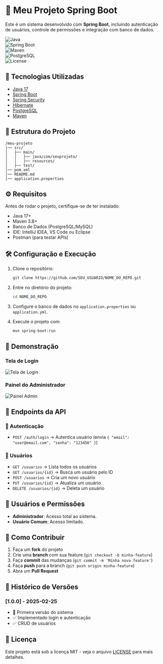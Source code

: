 # 📌 Meu Projeto Spring Boot

Este é um sistema desenvolvido com **Spring Boot**, incluindo autenticação de usuários, controle de permissões e integração com banco de dados.

![Java](https://img.shields.io/badge/Java-17-blue)  
![Spring Boot](https://img.shields.io/badge/Spring%20Boot-2.7.5-green)  
![Maven](https://img.shields.io/badge/Maven-3.8.6-orange)  
![PostgreSQL](https://img.shields.io/badge/PostgreSQL-14-blue)  
![License](https://img.shields.io/badge/Licença-MIT-brightgreen)  

## 🚀 Tecnologias Utilizadas

- [Java 17](https://www.oracle.com/java/)
- [Spring Boot](https://spring.io/projects/spring-boot)
- [Spring Security](https://spring.io/projects/spring-security)
- [Hibernate](https://hibernate.org/)
- [PostgreSQL](https://www.postgresql.org/)
- [Maven](https://maven.apache.org/)

## 📂 Estrutura do Projeto

```
/meu-projeto
│── src/
│   ├── main/
│   │   ├── java/com/seuprojeto/
│   │   ├── resources/
│   ├── test/
│── pom.xml
│── README.md
│── application.properties
```

## ⚙️ Requisitos

Antes de rodar o projeto, certifique-se de ter instalado:

- Java 17+
- Maven 3.8+
- Banco de Dados (PostgreSQL/MySQL)
- IDE: IntelliJ IDEA, VS Code ou Eclipse
- Postman (para testar APIs)

## 🛠️ Configuração e Execução

1. Clone o repositório:
   ```sh
   git clone https://github.com/SEU_USUARIO/NOME_DO_REPO.git
   ```

2. Entre no diretório do projeto:
   ```sh
   cd NOME_DO_REPO
   ```

3. Configure o banco de dados no `application.properties` ou `application.yml`.

4. Execute o projeto com:
   ```sh
   mvn spring-boot:run
   ```

## 📸 Demonstração

### Tela de Login
![Tela de Login](https://raw.githubusercontent.com/SEU_USUARIO/NOME_DO_REPO/main/imagens/tela-login.png)

### Painel do Administrador
![Painel Admin](https://raw.githubusercontent.com/SEU_USUARIO/NOME_DO_REPO/main/imagens/painel-admin.gif)

## 🔧 Endpoints da API

### 🔑 Autenticação
- `POST /auth/login` → Autentica usuário (envia `{ "email": "user@email.com", "senha": "123456" }`)

### 👤 Usuários
- `GET /usuarios` → Lista todos os usuários  
- `GET /usuarios/{id}` → Busca um usuário pelo ID  
- `POST /usuarios` → Cria um novo usuário  
- `PUT /usuarios/{id}` → Atualiza um usuário  
- `DELETE /usuarios/{id}` → Deleta um usuário  

## 👤 Usuários e Permissões

- **Administrador**: Acesso total ao sistema.
- **Usuário Comum**: Acesso limitado.

## 🚀 Como Contribuir

1. Faça um **fork** do projeto  
2. Crie uma **branch** com sua feature (`git checkout -b minha-feature`)  
3. Faça **commit** das mudanças (`git commit -m 'Minha nova feature'`)  
4. Faça **push** para a branch (`git push origin minha-feature`)  
5. Abra um **Pull Request**

## 📌 Histórico de Versões

### [1.0.0] - 2025-02-25
- 🚀 Primeira versão do sistema  
- ✅ Implementado login e autenticação  
- ✅ CRUD de usuários  

## 📄 Licença

Este projeto está sob a licença MIT - veja o arquivo [LICENSE](LICENSE) para mais detalhes.
